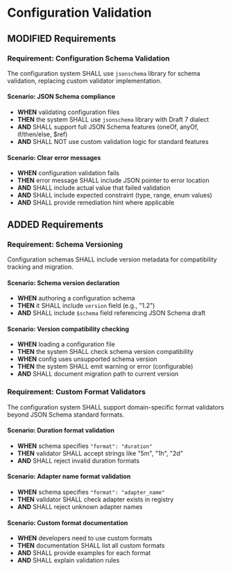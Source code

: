 # Configuration Validation

## MODIFIED Requirements

### Requirement: Configuration Schema Validation

The configuration system SHALL use `jsonschema` library for schema validation, replacing custom validator implementation.

#### Scenario: JSON Schema compliance

- **WHEN** validating configuration files
- **THEN** the system SHALL use `jsonschema` library with Draft 7 dialect
- **AND** SHALL support full JSON Schema features (oneOf, anyOf, if/then/else, $ref)
- **AND** SHALL NOT use custom validation logic for standard features

#### Scenario: Clear error messages

- **WHEN** configuration validation fails
- **THEN** error message SHALL include JSON pointer to error location
- **AND** SHALL include actual value that failed validation
- **AND** SHALL include expected constraint (type, range, enum values)
- **AND** SHALL provide remediation hint where applicable

## ADDED Requirements

### Requirement: Schema Versioning

Configuration schemas SHALL include version metadata for compatibility tracking and migration.

#### Scenario: Schema version declaration

- **WHEN** authoring a configuration schema
- **THEN** it SHALL include `version` field (e.g., "1.2")
- **AND** SHALL include `$schema` field referencing JSON Schema draft

#### Scenario: Version compatibility checking

- **WHEN** loading a configuration file
- **THEN** the system SHALL check schema version compatibility
- **WHEN** config uses unsupported schema version
- **THEN** the system SHALL emit warning or error (configurable)
- **AND** SHALL document migration path to current version

### Requirement: Custom Format Validators

The configuration system SHALL support domain-specific format validators beyond JSON Schema standard formats.

#### Scenario: Duration format validation

- **WHEN** schema specifies `"format": "duration"`
- **THEN** validator SHALL accept strings like "5m", "1h", "2d"
- **AND** SHALL reject invalid duration formats

#### Scenario: Adapter name format validation

- **WHEN** schema specifies `"format": "adapter_name"`
- **THEN** validator SHALL check adapter exists in registry
- **AND** SHALL reject unknown adapter names

#### Scenario: Custom format documentation

- **WHEN** developers need to use custom formats
- **THEN** documentation SHALL list all custom formats
- **AND** SHALL provide examples for each format
- **AND** SHALL explain validation rules
